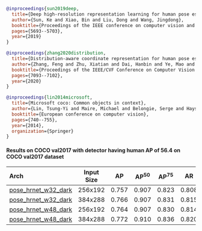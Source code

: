 <!-- [ALGORITHM] -->

```bibtex
@inproceedings{sun2019deep,
  title={Deep high-resolution representation learning for human pose estimation},
  author={Sun, Ke and Xiao, Bin and Liu, Dong and Wang, Jingdong},
  booktitle={Proceedings of the IEEE conference on computer vision and pattern recognition},
  pages={5693--5703},
  year={2019}
}
```

<!-- [ALGORITHM] -->

```bibtex
@inproceedings{zhang2020distribution,
  title={Distribution-aware coordinate representation for human pose estimation},
  author={Zhang, Feng and Zhu, Xiatian and Dai, Hanbin and Ye, Mao and Zhu, Ce},
  booktitle={Proceedings of the IEEE/CVF Conference on Computer Vision and Pattern Recognition},
  pages={7093--7102},
  year={2020}
}
```

<!-- [DATASET] -->

```bibtex
@inproceedings{lin2014microsoft,
  title={Microsoft coco: Common objects in context},
  author={Lin, Tsung-Yi and Maire, Michael and Belongie, Serge and Hays, James and Perona, Pietro and Ramanan, Deva and Doll{\'a}r, Piotr and Zitnick, C Lawrence},
  booktitle={European conference on computer vision},
  pages={740--755},
  year={2014},
  organization={Springer}
}
```

#### Results on COCO val2017 with detector having human AP of 56.4 on COCO val2017 dataset

| Arch  | Input Size | AP | AP<sup>50</sup> | AP<sup>75</sup> | AR | AR<sup>50</sup> | ckpt | log |
| :----------------- | :-----------: | :------: | :------: | :------: | :------: | :------: |:------: |:------: |
| [pose_hrnet_w32_dark](/configs/body/2D_Kpt_SView_RGB_Img/topdown_heatmap/coco/hrnet_w32_coco_256x192_dark.py) | 256x192 | 0.757 | 0.907 | 0.823 | 0.808 | 0.943 | [ckpt](https://download.openmmlab.com/mmpose/top_down/hrnet/hrnet_w32_coco_256x192_dark-07f147eb_20200812.pth) | [log](https://download.openmmlab.com/mmpose/top_down/hrnet/hrnet_w32_coco_256x192_dark_20200812.log.json) |
| [pose_hrnet_w32_dark](/configs/body/2D_Kpt_SView_RGB_Img/topdown_heatmap/coco/hrnet_w32_coco_384x288_dark.py) | 384x288 | 0.766 | 0.907 | 0.831 | 0.815 | 0.943 | [ckpt](https://download.openmmlab.com/mmpose/top_down/hrnet/hrnet_w32_coco_384x288_dark-307dafc2_20210203.pth) | [log](https://download.openmmlab.com/mmpose/top_down/hrnet/hrnet_w32_coco_384x288_dark_20210203.log.json) |
| [pose_hrnet_w48_dark](/configs/body/2D_Kpt_SView_RGB_Img/topdown_heatmap/coco/hrnet_w48_coco_256x192_dark.py) | 256x192 | 0.764 | 0.907 | 0.830 | 0.814 | 0.943 | [ckpt](https://download.openmmlab.com/mmpose/top_down/hrnet/hrnet_w48_coco_256x192_dark-8cba3197_20200812.pth) | [log](https://download.openmmlab.com/mmpose/top_down/hrnet/hrnet_w48_coco_256x192_dark_20200812.log.json) |
| [pose_hrnet_w48_dark](/configs/body/2D_Kpt_SView_RGB_Img/topdown_heatmap/coco/hrnet_w48_coco_384x288_dark.py) | 384x288 | 0.772 | 0.910 | 0.836 | 0.820 | 0.946 | [ckpt](https://download.openmmlab.com/mmpose/top_down/hrnet/hrnet_w48_coco_384x288_dark-e881a4b6_20210203.pth) | [log](https://download.openmmlab.com/mmpose/top_down/hrnet/hrnet_w48_coco_384x288_dark_20210203.log.json) |
